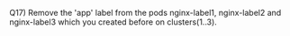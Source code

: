 Q17) Remove the 'app' label from the pods nginx-label1, nginx-label2 and nginx-label3 
     which you created before on clusters(1..3).
